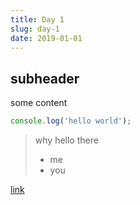 ```yaml
---
title: Day 1
slug: day-1
date: 2019-01-01
---
```


## subheader

some content

```javascript
console.log('hello world');
```

> why hello there
>
> - me
> - you

[link](https://google.com)
